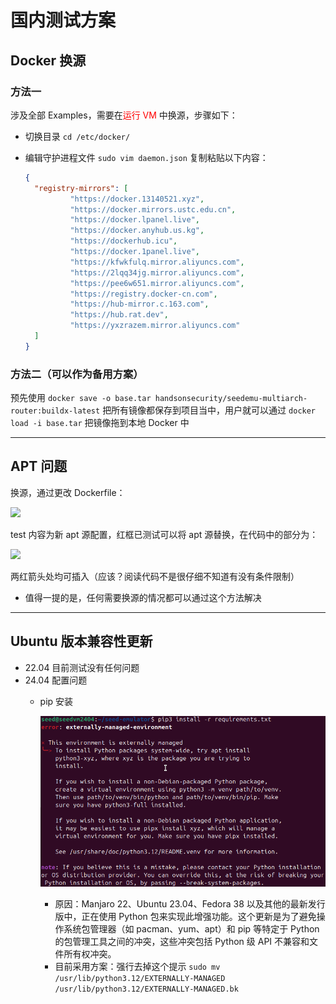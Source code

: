 # 国内测试方案

## Docker 换源

### 方法一

涉及全部 Examples，需要在<font color="red">运行 VM</font> 中换源，步骤如下：

- 切换目录 `cd /etc/docker/`
- 编辑守护进程文件 `sudo vim daemon.json` 复制粘贴以下内容：
	
	```json
	{
	  "registry-mirrors": [
	          "https://docker.13140521.xyz",
	          "https://docker.mirrors.ustc.edu.cn",
	          "https://docker.lpanel.live",
	          "https://docker.anyhub.us.kg",
	          "https://dockerhub.icu",
	          "https://docker.1panel.live",
	          "https://kfwkfulq.mirror.aliyuncs.com",
	          "https://2lqq34jg.mirror.aliyuncs.com",
	          "https://pee6w651.mirror.aliyuncs.com",
	          "https://registry.docker-cn.com",
	          "https://hub-mirror.c.163.com",
	          "https://hub.rat.dev",
	          "https://yxzrazem.mirror.aliyuncs.com"
	  ]
	}
	```

### 方法二（可以作为备用方案）

预先使用 `docker save -o base.tar handsonsecurity/seedemu-multiarch-router:buildx-latest` 把所有镜像都保存到项目当中，用户就可以通过 `docker load -i base.tar` 把镜像拖到本地 Docker 中
***
## APT 问题

换源，通过更改 Dockerfile：

![](../../../../Pasted%20image%2020250213204819.png)

test 内容为新 apt 源配置，红框已测试可以将 apt 源替换，在代码中的部分为：

![](../../../../Pasted%20image%2020250213211112.png)

两红箭头处均可插入（应该？阅读代码不是很仔细不知道有没有条件限制）

- 值得一提的是，任何需要换源的情况都可以通过这个方法解决
***
## Ubuntu 版本兼容性更新

- 22.04 目前测试没有任何问题
- 24.04 配置问题
	- pip 安装
		
		![](../../../assets/Pasted%20image%2020250228134304.png)
		
		- 原因：Manjaro 22、Ubuntu 23.04、Fedora 38 以及其他的最新发行版中，正在使用 Python 包来实现此增强功能。这个更新是为了避免操作系统包管理器（如 pacman、yum、apt）和 pip 等特定于 Python 的包管理工具之间的冲突，这些冲突包括 Python 级 API 不兼容和文件所有权冲突。
		- 目前采用方案：强行去掉这个提示 `sudo mv /usr/lib/python3.12/EXTERNALLY-MANAGED /usr/lib/python3.12/EXTERNALLY-MANAGED.bk`

